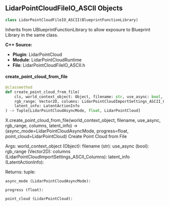 ## LidarPointCloudFileIO_ASCII Objects

```python
class LidarPointCloudFileIO_ASCII(BlueprintFunctionLibrary)
```

Inherits from UBlueprintFunctionLibrary to allow exposure to Blueprint Library in the same class.

**C++ Source:**

- **Plugin**: LidarPointCloud
- **Module**: LidarPointCloudRuntime
- **File**: LidarPointCloudFileIO_ASCII.h

<a id="unreal.LidarPointCloudFileIO_ASCII.create_point_cloud_from_file"></a>

#### create_point_cloud_from_file

```python
@classmethod
def create_point_cloud_from_file(
    cls, world_context_object: Object, filename: str, use_async: bool,
    rgb_range: Vector2D, columns: LidarPointCloudImportSettings_ASCII_Columns,
    latent_info: LatentActionInfo
) -> Tuple[LidarPointCloudAsyncMode, float, LidarPointCloud]
```

X.create_point_cloud_from_file(world_context_object, filename, use_async, rgb_range, columns, latent_info) -> (async_mode=LidarPointCloudAsyncMode, progress=float, point_cloud=LidarPointCloud)
Create Point Cloud from File

Args:
    world_context_object (Object): 
    filename (str): 
    use_async (bool): 
    rgb_range (Vector2D): 
    columns (LidarPointCloudImportSettings_ASCII_Columns): 
    latent_info (LatentActionInfo): 

Returns:
    tuple: 

    async_mode (LidarPointCloudAsyncMode): 

    progress (float): 

    point_cloud (LidarPointCloud):

<a id="unreal.GeometryCache"></a>